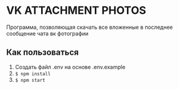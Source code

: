 # VK ATTACHMENT PHOTOS

Программа, позволяющая скачать все вложенные в последнее сообщение чата вк фотографии

## Как пользоваться

1. Создать файл .env на основе .env.example
2. ```$ npm install``` 
3. ```$ npm start``` 
